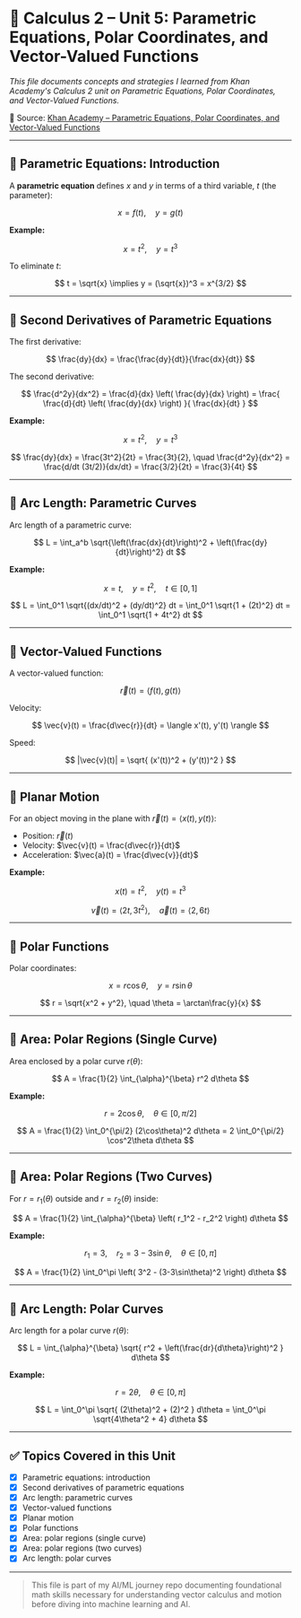 # 📘 Calculus 2 – Unit 5: Parametric Equations, Polar Coordinates, and Vector-Valued Functions

*This file documents concepts and strategies I learned from Khan Academy's Calculus 2 unit on Parametric Equations, Polar Coordinates, and Vector-Valued Functions.*

🔗 Source: [Khan Academy – Parametric Equations, Polar Coordinates, and Vector-Valued Functions](https://www.khanacademy.org/math/calculus-2/cs2-parametric-equations-polar-coordinates-and-vector-valued-functions)

---

## 📌 Parametric Equations: Introduction

A **parametric equation** defines $x$ and $y$ in terms of a third variable, $t$ (the parameter):

$$
x = f(t), \quad y = g(t)
$$

**Example:**

$$
x = t^2, \quad y = t^3
$$

To eliminate $t$:

$$
t = \sqrt{x} \implies y = (\sqrt{x})^3 = x^{3/2}
$$

---

## 📌 Second Derivatives of Parametric Equations

The first derivative:

$$
\frac{dy}{dx} = \frac{\frac{dy}{dt}}{\frac{dx}{dt}}
$$

The second derivative:

$$
\frac{d^2y}{dx^2} = \frac{d}{dx} \left( \frac{dy}{dx} \right) = \frac{ \frac{d}{dt} \left( \frac{dy}{dx} \right) }{ \frac{dx}{dt} }
$$

**Example:**

$$
x = t^2, \quad y = t^3
$$

$$
\frac{dy}{dx} = \frac{3t^2}{2t} = \frac{3t}{2}, \quad \frac{d^2y}{dx^2} = \frac{d/dt (3t/2)}{dx/dt} = \frac{3/2}{2t} = \frac{3}{4t}
$$

---

## 📌 Arc Length: Parametric Curves

Arc length of a parametric curve:

$$
L = \int_a^b \sqrt{\left(\frac{dx}{dt}\right)^2 + \left(\frac{dy}{dt}\right)^2} dt
$$

**Example:**

$$
x = t, \quad y = t^2, \quad t \in [0,1]
$$

$$
L = \int_0^1 \sqrt{(dx/dt)^2 + (dy/dt)^2} dt = \int_0^1 \sqrt{1 + (2t)^2} dt = \int_0^1 \sqrt{1 + 4t^2} dt
$$

---

## 📌 Vector-Valued Functions

A vector-valued function:

$$
\vec{r}(t) = \langle f(t), g(t) \rangle
$$

Velocity:

$$
\vec{v}(t) = \frac{d\vec{r}}{dt} = \langle x'(t), y'(t) \rangle
$$

Speed:

$$
|\vec{v}(t)| = \sqrt{ (x'(t))^2 + (y'(t))^2 }
$$

---

## 📌 Planar Motion

For an object moving in the plane with $\vec{r}(t) = \langle x(t), y(t) \rangle$:

- Position: $\vec{r}(t)$  
- Velocity: $\vec{v}(t) = \frac{d\vec{r}}{dt}$  
- Acceleration: $\vec{a}(t) = \frac{d\vec{v}}{dt}$  

**Example:**

$$
x(t) = t^2, \quad y(t) = t^3
$$

$$
\vec{v}(t) = \langle 2t, 3t^2 \rangle, \quad \vec{a}(t) = \langle 2, 6t \rangle
$$

---

## 📌 Polar Functions

Polar coordinates:

$$
x = r \cos\theta, \quad y = r \sin\theta
$$

$$
r = \sqrt{x^2 + y^2}, \quad \theta = \arctan\frac{y}{x}
$$

---

## 📌 Area: Polar Regions (Single Curve)

Area enclosed by a polar curve $r(\theta)$:

$$
A = \frac{1}{2} \int_{\alpha}^{\beta} r^2 d\theta
$$

**Example:**

$$
r = 2\cos\theta, \quad \theta \in [0, \pi/2]
$$

$$
A = \frac{1}{2} \int_0^{\pi/2} (2\cos\theta)^2 d\theta = 2 \int_0^{\pi/2} \cos^2\theta d\theta
$$

---

## 📌 Area: Polar Regions (Two Curves)

For $r = r_1(\theta)$ outside and $r = r_2(\theta)$ inside:

$$
A = \frac{1}{2} \int_{\alpha}^{\beta} \left( r_1^2 - r_2^2 \right) d\theta
$$

**Example:**

$$
r_1 = 3, \quad r_2 = 3 - 3\sin\theta, \quad \theta \in [0, \pi]
$$

$$
A = \frac{1}{2} \int_0^\pi \left( 3^2 - (3-3\sin\theta)^2 \right) d\theta
$$

---

## 📌 Arc Length: Polar Curves

Arc length for a polar curve $r(\theta)$:

$$
L = \int_{\alpha}^{\beta} \sqrt{ r^2 + \left(\frac{dr}{d\theta}\right)^2 } d\theta
$$

**Example:**

$$
r = 2\theta, \quad \theta \in [0, \pi]
$$

$$
L = \int_0^\pi \sqrt{ (2\theta)^2 + (2)^2 } d\theta = \int_0^\pi \sqrt{4\theta^2 + 4} d\theta
$$

---

## ✅ Topics Covered in this Unit

* [x] Parametric equations: introduction  
* [x] Second derivatives of parametric equations  
* [x] Arc length: parametric curves  
* [x] Vector-valued functions  
* [x] Planar motion  
* [x] Polar functions  
* [x] Area: polar regions (single curve)  
* [x] Area: polar regions (two curves)  
* [x] Arc length: polar curves  

---

> This file is part of my AI/ML journey repo documenting foundational math skills necessary for understanding vector calculus and motion before diving into machine learning and AI.


